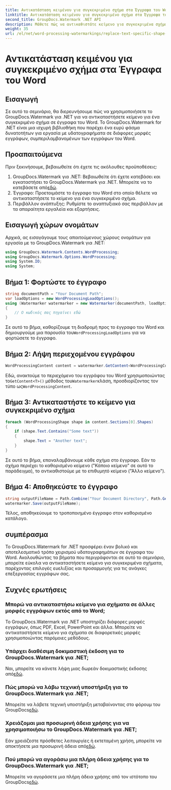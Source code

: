 ```yaml
---
title: Αντικατάσταση κειμένου για συγκεκριμένο σχήμα στα Έγγραφα του Word
linktitle: Αντικατάσταση κειμένου για συγκεκριμένο σχήμα στα Έγγραφα του Word
second_title: GroupDocs.Watermark .NET API
description: Μάθετε πώς να αντικαθιστάτε κείμενο για συγκεκριμένα σχήματα σε έγγραφα του Word χρησιμοποιώντας το GroupDocs.Watermark για .NET. Ακολουθήστε το βήμα προς βήμα σεμινάριο μας.
weight: 35
url: /el/net/word-processing-watermarkings/replace-text-specific-shape-word-docs/
---
```


# Αντικατάσταση κειμένου για συγκεκριμένο σχήμα στα Έγγραφα του Word

## Εισαγωγή
Σε αυτό το σεμινάριο, θα διερευνήσουμε πώς να χρησιμοποιήσετε το GroupDocs.Watermark για .NET για να αντικαταστήσετε κείμενο για ένα συγκεκριμένο σχήμα σε έγγραφα του Word. Το GroupDocs.Watermark for .NET είναι μια ισχυρή βιβλιοθήκη που παρέχει ένα ευρύ φάσμα δυνατοτήτων για εργασία με υδατογραφήματα σε διάφορες μορφές εγγράφων, συμπεριλαμβανομένων των εγγράφων του Word.
## Προαπαιτούμενα
Πριν ξεκινήσουμε, βεβαιωθείτε ότι έχετε τις ακόλουθες προϋποθέσεις:
1.  GroupDocs.Watermark για .NET: Βεβαιωθείτε ότι έχετε κατεβάσει και εγκαταστήσει το GroupDocs.Watermark για .NET. Μπορείτε να το κατεβάσετε από[εδώ](https://releases.groupdocs.com/Watermark/net/).
2. Έγγραφο: Προετοιμάστε το έγγραφο του Word στο οποίο θέλετε να αντικαταστήσετε το κείμενο για ένα συγκεκριμένο σχήμα.
3. Περιβάλλον ανάπτυξης: Ρυθμίστε το αναπτυξιακό σας περιβάλλον με τα απαραίτητα εργαλεία και εξαρτήσεις.

## Εισαγωγή χώρων ονομάτων
Αρχικά, ας εισαγάγουμε τους απαιτούμενους χώρους ονομάτων για εργασία με το GroupDocs.Watermark για .NET:
```csharp
using GroupDocs.Watermark.Contents.WordProcessing;
using GroupDocs.Watermark.Options.WordProcessing;
using System.IO;
using System;
```
## Βήμα 1: Φορτώστε το έγγραφο
```csharp
string documentPath = "Your Document Path";
var loadOptions = new WordProcessingLoadOptions();
using (Watermarker watermarker = new Watermarker(documentPath, loadOptions))
{
    // Ο κωδικός σας πηγαίνει εδώ
}
```
 Σε αυτό το βήμα, καθορίζουμε τη διαδρομή προς το έγγραφο του Word και δημιουργούμε μια παρουσία του`WordProcessingLoadOptions` για να φορτώσετε το έγγραφο.
## Βήμα 2: Λήψη περιεχομένου εγγράφου
```csharp
WordProcessingContent content = watermarker.GetContent<WordProcessingContent>();
```
 Εδώ, ανακτούμε το περιεχόμενο του εγγράφου του Word χρησιμοποιώντας το`GetContent<T>()` μέθοδος του`Watermarker`κλάση, προσδιορίζοντας τον τύπο ως`WordProcessingContent`.
## Βήμα 3: Αντικαταστήστε το κείμενο για συγκεκριμένο σχήμα
```csharp
foreach (WordProcessingShape shape in content.Sections[0].Shapes)
{
    if (shape.Text.Contains("Some text"))
    {
        shape.Text = "Another text";
    }
}
```
Σε αυτό το βήμα, επαναλαμβάνουμε κάθε σχήμα στο έγγραφο. Εάν το σχήμα περιέχει το καθορισμένο κείμενο ("Κάποιο κείμενο" σε αυτό το παράδειγμα), το αντικαθιστούμε με το επιθυμητό κείμενο ("Άλλο κείμενο").
## Βήμα 4: Αποθηκεύστε το έγγραφο
```csharp
string outputFileName = Path.Combine("Your Document Directory", Path.GetFileName(documentPath));
watermarker.Save(outputFileName);
```
Τέλος, αποθηκεύουμε το τροποποιημένο έγγραφο στον καθορισμένο κατάλογο.

## συμπέρασμα
Το GroupDocs.Watermark for .NET προσφέρει έναν βολικό και αποτελεσματικό τρόπο χειρισμού υδατογραφημάτων σε έγγραφα του Word. Ακολουθώντας τα βήματα που περιγράφονται σε αυτό το σεμινάριο, μπορείτε εύκολα να αντικαταστήσετε κείμενο για συγκεκριμένα σχήματα, παρέχοντας επιλογές ευελιξίας και προσαρμογής για τις ανάγκες επεξεργασίας εγγράφων σας.
## Συχνές ερωτήσεις
### Μπορώ να αντικαταστήσω κείμενο για σχήματα σε άλλες μορφές εγγράφων εκτός από το Word;
Το GroupDocs.Watermark για .NET υποστηρίζει διάφορες μορφές εγγράφων, όπως PDF, Excel, PowerPoint και άλλα. Μπορείτε να αντικαταστήσετε κείμενο για σχήματα σε διαφορετικές μορφές χρησιμοποιώντας παρόμοιες μεθόδους.
### Υπάρχει διαθέσιμη δοκιμαστική έκδοση για το GroupDocs.Watermark για .NET;
 Ναι, μπορείτε να κάνετε λήψη μιας δωρεάν δοκιμαστικής έκδοσης από[εδώ](https://releases.groupdocs.com/).
### Πώς μπορώ να λάβω τεχνική υποστήριξη για το GroupDocs.Watermark για .NET;
Μπορείτε να λάβετε τεχνική υποστήριξη μεταβαίνοντας στο φόρουμ του GroupDocs[εδώ](https://forum.groupdocs.com/c/watermark/19).
### Χρειάζομαι μια προσωρινή άδεια χρήσης για να χρησιμοποιήσω το GroupDocs.Watermark για .NET;
 Εάν χρειάζεστε πρόσθετες λειτουργίες ή εκτεταμένη χρήση, μπορείτε να αποκτήσετε μια προσωρινή άδεια από[εδώ](https://purchase.groupdocs.com/temporary-license/).
### Πού μπορώ να αγοράσω μια πλήρη άδεια χρήσης για το GroupDocs.Watermark για .NET;
 Μπορείτε να αγοράσετε μια πλήρη άδεια χρήσης από τον ιστότοπο του GroupDocs[εδώ](https://purchase.groupdocs.com/buy).
